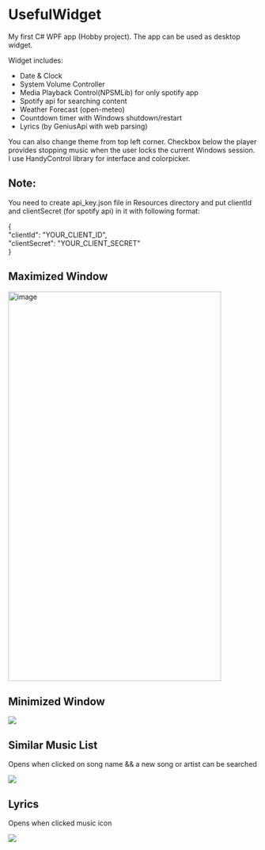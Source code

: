 <!DOCTYPE html>
<html lang="en">
  <head>
    <meta charset="UTF-8">
    <meta name="viewport" content="width=device-width, initial-scale=1.0"> 
    
  </head>

  <body>
    <h1>UsefulWidget</h1>
    <p>My first C# WPF app (Hobby project). The app can be used as desktop widget.</p>
    <p>Widget includes:</p>
    <ul> 
      <li>Date & Clock</li>
      <li>System Volume Controller</li>
      <li>Media Playback Control(NPSMLib) for only spotify app</li>
      <li>Spotify api for searching content</li>
      <li> Weather Forecast (open-meteo)</li>
      <li>Countdown timer with Windows shutdown/restart</li>
      <li>Lyrics (by GeniusApi with web parsing)</li>
    </ul>
    <p> You can also change theme from top left corner. Checkbox below the player provides stopping music when the user locks the current Windows session. I use HandyControl library for interface and colorpicker.</p>
    <h2>Note:</h2>
     <p>You need to create api_key.json file in Resources directory and put clientId and clientSecret (for spotify api) in it with following format: 
       <p> 
    {<br>
    "clientId": "YOUR_CLIENT_ID",
         <br>
    "clientSecret": "YOUR_CLIENT_SECRET"
         <br>
    }
         <br>
     </p>
   <div>
     <h2>Maximized Window</h2>
     <picture>
    <img width="430" height="786" alt="image" src="https://github.com/user-attachments/assets/ea0b810b-fdc0-4b0c-98a1-466e75e65f7b" />
    </picture> 
   </div> 
    <div> 
       <h2>Minimized Window</h2>
      <picture>
       <img src="https://github.com/user-attachments/assets/f68fb27f-6d81-43a7-bbfa-c952fe737e19" />
      </picture>
   </div>
        <div> 
       <h2>Similar Music List</h2>
          <p>Opens when clicked on song name && a new song or artist can be searched</p>
      <picture>
       <img src="https://github.com/user-attachments/assets/c049fc17-edb6-4fdf-9714-d9ae0c65de9f" />
      </picture>
   </div>
       </div>
        <div> 
       <h2>Lyrics</h2>
          <p>Opens when clicked music icon</p>
      <picture>
          <img src="https://github.com/user-attachments/assets/94e728fd-54af-4831-9cfd-d8ffedd5492b" />
      </picture>
   </div>
  </body>
</html>
